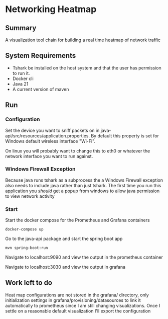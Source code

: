 # Networking Heatmap

## Summary
A visualization tool chain for building a real time heatmap of network traffic

## System Requirements
* Tshark be installed on the host system and that the user has permission to run it.
* Docker cli
* Java 21
* A current version of maven

## Run
### Configuration
Set the device you want to sniff packets on in java-api/src/resources/application.properties. By default this property is set for Windows default wireless interface "Wi-Fi". 

On linux you will probably want to change this to eth0 or whatever the network interface you want to run against. 

### Windows Firewall Exception 
Because java runs tshark as a subprocess the a Windows Firewall exception also needs to include java rather than just tshark. The first time you run this application you _should_ get a popup from windows to allow java permission to view network activity 

### Start
Start the docker compose for the Prometheus and Grafana containers
```shell
docker-compose up
```
Go to the java-api package and start the spring boot app
```shell
mvn spring-boot:run
```
Navigate to localhost:9090 and view the output in the prometheus container

Navigate to localhost:3030 and view the output in grafana

## Work left to do
Heat map configurations are not stored in the grafana/ directory, only initialization settings in grafana/provisioning/datasources to link it automatically to prometheus since I am still changing visualizations. Once I settle on a reasonable default visualization I'll export the configuration
